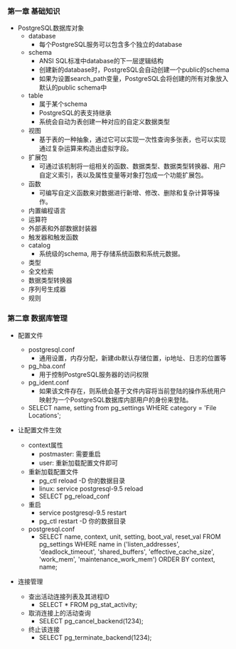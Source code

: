 ### 第一章 基础知识
* PostgreSQL数据库对象
  * database
    * 每个PostgreSQL服务可以包含多个独立的database
  * schema
    * ANSI SQL标准中database的下一层逻辑结构
    * 创建新的database时，PostgreSQL会自动创建一个public的schema
    * 如果为设置search_path变量，PostgreSQL会将创建的所有对象放入默认的public schema中
  * table
    * 属于某个schema
    * PostgreSQL的表支持继承
    * 系统会自动为表创建一种对应的自定义数据类型
  * 视图
    * 基于表的一种抽象，通过它可以实现一次性查询多张表，也可以实现通过复杂运算来构造出虚拟字段。
  * 扩展包
    * 可通过该机制将一组相关的函数、数据类型、数据类型转换器、用户自定义索引，表以及属性变量等对象打包成一个功能扩展包。
  * 函数
    * 可编写自定义函数来对数据进行新增、修改、删除和复杂计算等操作。
  * 内置编程语言
  * 运算符
  * 外部表和外部数据封装器
  * 触发器和触发函数
  * catalog
    * 系统级的schema, 用于存储系统函数和系统元数据。
  * 类型
  * 全文检索
  * 数据类型转换器
  * 序列号生成器
  * 规则
  
### 第二章 数据库管理
* 配置文件
  * postgresql.conf
    * 通用设置，内存分配，新建db默认存储位置，ip地址、日志的位置等
  * pg_hba.conf
    * 用于控制PostgreSQL服务器的访问权限
  * pg_ident.conf
    * 如果该文件存在，则系统会基于文件内容将当前登陆的操作系统用户映射为一个PostgreSQL数据库内部用户的身份来登陆。
  * SELECT name, setting from pg_settings WHERE category = 'File Locations';
* 让配置文件生效
  * context属性
    * postmaster: 需要重启
    * user: 重新加载配置文件即可
  * 重新加载配置文件
    * pg_ctl reload -D 你的数据目录
    * linux: service postgresql-9.5 reload
    * SELECT pg_reload_conf
  * 重启
    * service postgresql-9.5 restart
    * pg_ctl restart -D 你的数据目录
  * postgresql.conf
    * SELECT name, context, unit, setting, boot_val, reset_val
      FROM pg_settings
      WHERE name in ('listen_addresses', 'deadlock_timeout', 'shared_buffers', 'effective_cache_size', 'work_mem', 'maintenance_work_mem')
      ORDER BY context, name;

* 连接管理
  * 查出活动连接列表及其进程ID
    * SELECT * FROM pg_stat_activity;
  * 取消连接上的活动查询
    * SELECT pg_cancel_backend(1234);
  * 终止该连接
    * SELECT pg_terminate_backend(1234);